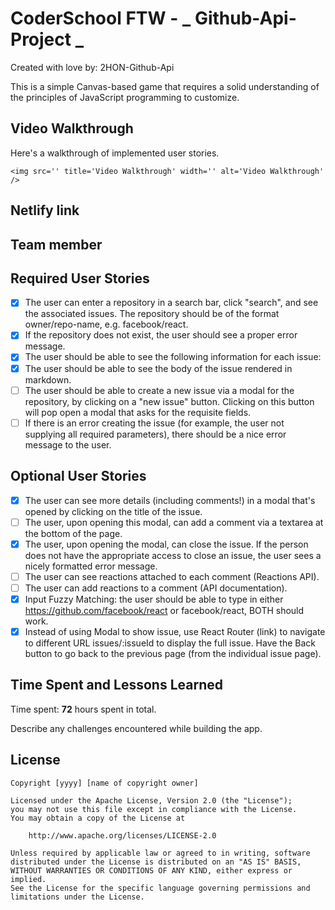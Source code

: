 # CoderSchool FTW - _ Github-Api-Project _

Created with love by: 2HON-Github-Api

This is a simple Canvas-based game that requires a solid understanding of the principles of JavaScript programming to customize.

## Video Walkthrough

Here's a walkthrough of implemented user stories.

```
<img src='' title='Video Walkthrough' width='' alt='Video Walkthrough' />
```

## Netlify link

## Team member

## Required User Stories

- [x] The user can enter a repository in a search bar, click "search", and see the associated issues. The repository should be of the format owner/repo-name, e.g. facebook/react.
- [x] If the repository does not exist, the user should see a proper error message.
- [x] The user should be able to see the following information for each issue:
- [x] The user should be able to see the body of the issue rendered in markdown.
- [ ] The user should be able to create a new issue via a modal for the repository, by clicking on a "new issue" button. Clicking on this button will pop open a modal that asks for the requisite fields.
- [ ] If there is an error creating the issue (for example, the user not supplying all required parameters), there should be a nice error message to the user.

## Optional User Stories

- [x] The user can see more details (including comments!) in a modal that's opened by clicking on the title of the issue.
- [ ] The user, upon opening this modal, can add a comment via a textarea at the bottom of the page.
- [x] The user, upon opening the modal, can close the issue. If the person does not have the appropriate access to close an issue, the user sees a nicely formatted error message.
- [ ] The user can see reactions attached to each comment (Reactions API).
- [ ] The user can add reactions to a comment (API documentation).
- [x] Input Fuzzy Matching: the user should be able to type in either https://github.com/facebook/react or facebook/react, BOTH should work.
- [x] Instead of using Modal to show issue, use React Router (link) to navigate to different URL issues/:issueId to display the full issue. Have the Back button to go back to the previous page (from the individual issue page).

## Time Spent and Lessons Learned

Time spent: **72** hours spent in total.

Describe any challenges encountered while building the app.

## License

    Copyright [yyyy] [name of copyright owner]

    Licensed under the Apache License, Version 2.0 (the "License");
    you may not use this file except in compliance with the License.
    You may obtain a copy of the License at

        http://www.apache.org/licenses/LICENSE-2.0

    Unless required by applicable law or agreed to in writing, software
    distributed under the License is distributed on an "AS IS" BASIS,
    WITHOUT WARRANTIES OR CONDITIONS OF ANY KIND, either express or implied.
    See the License for the specific language governing permissions and
    limitations under the License.
